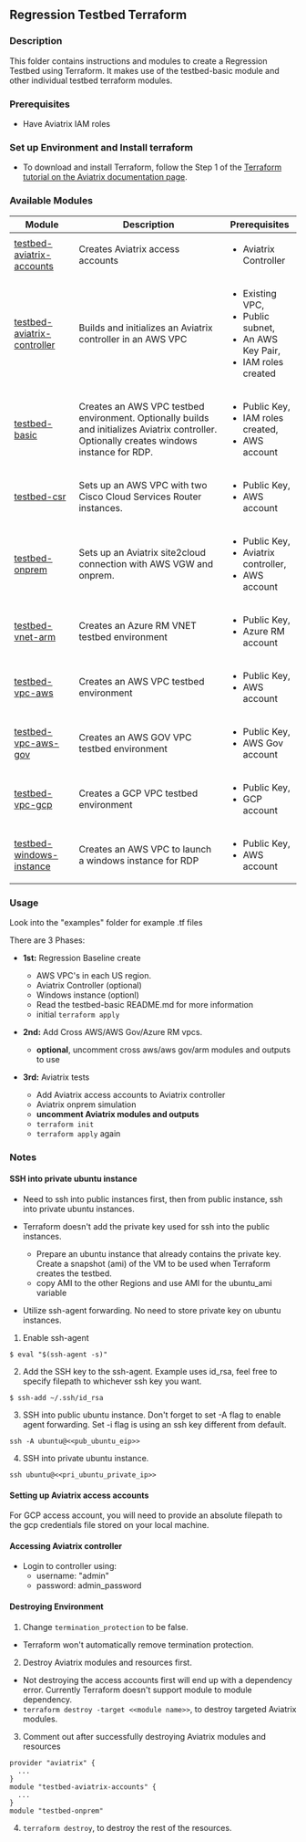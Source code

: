 ## Regression Testbed Terraform

### Description

This folder contains instructions and modules to create a Regression Testbed using Terraform. It makes use of the testbed-basic module and other individual testbed terraform modules.

### Prerequisites

- Have Aviatrix IAM roles

### Set up Environment and Install terraform
- To download and install Terraform, follow the Step 1 of the [Terraform tutorial on the Aviatrix documentation page](https://docs.aviatrix.com/HowTos/tf_aviatrix_howto.html).

### Available Modules
| Module  | Description | Prerequisites |
| ------- | ----------- | ------------- |
| [testbed-aviatrix-accounts](./modules/testbed-aviatrix-accounts) | Creates Aviatrix access accounts | <ul><li>Aviatrix Controller</li></ul> |
| [testbed-aviatrix-controller](./modules/testbed-aviatrix-controller) | Builds and initializes an Aviatrix controller in an AWS VPC | <ul><li>Existing VPC,</li><li>Public subnet,</li><li>An AWS Key Pair,</li><li>IAM roles created</li></ul> |
| [testbed-basic](./modules/testbed-basic) | Creates an AWS VPC testbed environment. Optionally builds and initializes Aviatrix controller. Optionally creates windows instance for RDP. | <ul><li>Public Key,</li><li>IAM roles created,</li><li>AWS account</li></ul> |
| [testbed-csr](./modules/testbed-csr) | Sets up an AWS VPC with two Cisco Cloud Services Router instances. | <ul><li>Public Key,</li><li>AWS account</li></ul> |
| [testbed-onprem](./modules/testbed-onprem) | Sets up an Aviatrix site2cloud connection with AWS VGW and onprem. | <ul><li>Public Key,</li><li>Aviatrix controller,</li><li>AWS account</li></ul> |
| [testbed-vnet-arm](./modules/testbed-vnet-arm) | Creates an Azure RM VNET testbed environment | <ul><li>Public Key,</li><li>Azure RM account</li></ul> |
| [testbed-vpc-aws](./modules/testbed-vpc-aws) | Creates an AWS VPC testbed environment | <ul><li>Public Key,</li><li>AWS account</li></ul> |
| [testbed-vpc-aws-gov](./modules/testbed-vpc-aws-gov) | Creates an AWS GOV VPC testbed environment | <ul><li>Public Key,</li><li>AWS Gov account</li></ul> |
| [testbed-vpc-gcp](./modules/testbed-vpc-gcp) | Creates a GCP VPC testbed environment | <ul><li>Public Key,</li><li>GCP account</li></ul> |
| [testbed-windows-instance](./modules/testbed-windows-instance) | Creates an AWS VPC to launch a windows instance for RDP | <ul><li>Public Key,</li><li>AWS account</li></ul> |


### Usage
Look into the "examples" folder for example .tf files

There are 3 Phases:
- **1st:** Regression Baseline create
  - AWS VPC's in each US region.
  - Aviatrix Controller (optional)
  - Windows instance (optionl)
  - Read the testbed-basic README.md for more information
  - initial `terraform apply`

- **2nd:** Add Cross AWS/AWS Gov/Azure RM vpcs.
  - **optional**, uncomment  cross aws/aws gov/arm modules and outputs to use

- **3rd:** Aviatrix tests
  - Add Aviatrix access accounts to Aviatrix controller
  - Aviatrix onprem simulation
  - **uncomment Aviatrix modules and outputs**
  - `terraform init`
  - `terraform apply` again

### Notes

#### SSH into private ubuntu instance
- Need to ssh into public instances first, then from public instance, ssh into private ubuntu instances.

- Terraform doesn't add the private key used for ssh into the public instances.
  - Prepare an ubuntu instance that already contains the private key. Create a snapshot (ami) of the VM to be used when Terraform creates the testbed.
  - copy AMI to the other Regions and use AMI for the ubuntu_ami variable

- Utilize ssh-agent forwarding. No need to store private key on ubuntu instances.
 1. Enable ssh-agent
 ```
 $ eval "$(ssh-agent -s)"
 ```
 2. Add the SSH key to the ssh-agent. Example uses id_rsa, feel free to specify filepath to whichever ssh key you want.
 ```
 $ ssh-add ~/.ssh/id_rsa
 ```
 3. SSH into public ubuntu instance. Don't forget to set -A flag to enable agent forwarding. Set -i flag is using an ssh key different from default.
 ```
 ssh -A ubuntu@<<pub_ubuntu_eip>>
 ```
 4. SSH into private ubuntu instance.
 ```
 ssh ubuntu@<<pri_ubuntu_private_ip>>
 ```

#### Setting up Aviatrix access accounts
For GCP access account, you will need to provide an absolute filepath to the gcp credentials file stored on your local machine.

#### Accessing Aviatrix controller
- Login to controller using:
  - username: "admin"
  - password: admin_password

#### Destroying Environment
1. Change `termination_protection` to be false.
  - Terraform won't automatically remove termination protection.

2. Destroy Aviatrix modules and resources first.
  - Not destroying the access accounts first will end up with a dependency error. Currently Terraform doesn't support module to module dependency.
  - `terraform destroy -target <<module name>>`, to destroy targeted Aviatrix modules.

3. Comment out after successfully destroying Aviatrix modules and resources
```
provider "aviatrix" {
  ...
}
module "testbed-aviatrix-accounts" {
  ...
}
module "testbed-onprem"
```

4. `terraform destroy`, to destroy the rest of the resources.
